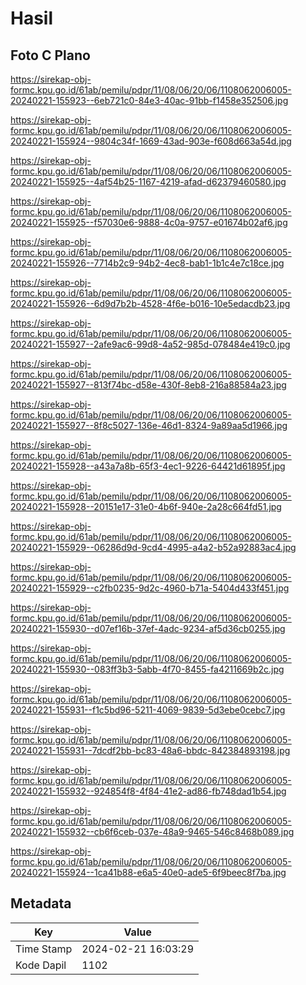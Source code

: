# Hasil

## Foto C Plano

https://sirekap-obj-formc.kpu.go.id/61ab/pemilu/pdpr/11/08/06/20/06/1108062006005-20240221-155923--6eb721c0-84e3-40ac-91bb-f1458e352506.jpg

https://sirekap-obj-formc.kpu.go.id/61ab/pemilu/pdpr/11/08/06/20/06/1108062006005-20240221-155924--9804c34f-1669-43ad-903e-f608d663a54d.jpg

https://sirekap-obj-formc.kpu.go.id/61ab/pemilu/pdpr/11/08/06/20/06/1108062006005-20240221-155925--4af54b25-1167-4219-afad-d62379460580.jpg

https://sirekap-obj-formc.kpu.go.id/61ab/pemilu/pdpr/11/08/06/20/06/1108062006005-20240221-155925--f57030e6-9888-4c0a-9757-e01674b02af6.jpg

https://sirekap-obj-formc.kpu.go.id/61ab/pemilu/pdpr/11/08/06/20/06/1108062006005-20240221-155926--7714b2c9-94b2-4ec8-bab1-1b1c4e7c18ce.jpg

https://sirekap-obj-formc.kpu.go.id/61ab/pemilu/pdpr/11/08/06/20/06/1108062006005-20240221-155926--6d9d7b2b-4528-4f6e-b016-10e5edacdb23.jpg

https://sirekap-obj-formc.kpu.go.id/61ab/pemilu/pdpr/11/08/06/20/06/1108062006005-20240221-155927--2afe9ac6-99d8-4a52-985d-078484e419c0.jpg

https://sirekap-obj-formc.kpu.go.id/61ab/pemilu/pdpr/11/08/06/20/06/1108062006005-20240221-155927--813f74bc-d58e-430f-8eb8-216a88584a23.jpg

https://sirekap-obj-formc.kpu.go.id/61ab/pemilu/pdpr/11/08/06/20/06/1108062006005-20240221-155927--8f8c5027-136e-46d1-8324-9a89aa5d1966.jpg

https://sirekap-obj-formc.kpu.go.id/61ab/pemilu/pdpr/11/08/06/20/06/1108062006005-20240221-155928--a43a7a8b-65f3-4ec1-9226-64421d61895f.jpg

https://sirekap-obj-formc.kpu.go.id/61ab/pemilu/pdpr/11/08/06/20/06/1108062006005-20240221-155928--20151e17-31e0-4b6f-940e-2a28c664fd51.jpg

https://sirekap-obj-formc.kpu.go.id/61ab/pemilu/pdpr/11/08/06/20/06/1108062006005-20240221-155929--06286d9d-9cd4-4995-a4a2-b52a92883ac4.jpg

https://sirekap-obj-formc.kpu.go.id/61ab/pemilu/pdpr/11/08/06/20/06/1108062006005-20240221-155929--c2fb0235-9d2c-4960-b71a-5404d433f451.jpg

https://sirekap-obj-formc.kpu.go.id/61ab/pemilu/pdpr/11/08/06/20/06/1108062006005-20240221-155930--d07ef16b-37ef-4adc-9234-af5d36cb0255.jpg

https://sirekap-obj-formc.kpu.go.id/61ab/pemilu/pdpr/11/08/06/20/06/1108062006005-20240221-155930--083ff3b3-5abb-4f70-8455-fa4211669b2c.jpg

https://sirekap-obj-formc.kpu.go.id/61ab/pemilu/pdpr/11/08/06/20/06/1108062006005-20240221-155931--f1c5bd96-5211-4069-9839-5d3ebe0cebc7.jpg

https://sirekap-obj-formc.kpu.go.id/61ab/pemilu/pdpr/11/08/06/20/06/1108062006005-20240221-155931--7dcdf2bb-bc83-48a6-bbdc-842384893198.jpg

https://sirekap-obj-formc.kpu.go.id/61ab/pemilu/pdpr/11/08/06/20/06/1108062006005-20240221-155932--924854f8-4f84-41e2-ad86-fb748dad1b54.jpg

https://sirekap-obj-formc.kpu.go.id/61ab/pemilu/pdpr/11/08/06/20/06/1108062006005-20240221-155932--cb6f6ceb-037e-48a9-9465-546c8468b089.jpg

https://sirekap-obj-formc.kpu.go.id/61ab/pemilu/pdpr/11/08/06/20/06/1108062006005-20240221-155924--1ca41b88-e6a5-40e0-ade5-6f9beec8f7ba.jpg


## Metadata

| Key        | Value               |
| ---------- | ------------------- |
| Time Stamp | 2024-02-21 16:03:29 |
| Kode Dapil | 1102                |



